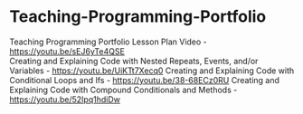 # Teaching-Programming-Portfolio

Teaching Programming Portfolio Lesson Plan Video - https://youtu.be/sEJ6yTe4QSE <br />
Creating and Explaining Code with Nested Repeats, Events, and/or Variables - https://youtu.be/UiKTt7Xecq0
Creating and Explaining Code with Conditional Loops and Ifs - https://youtu.be/38-68ECz0RU
Creating and Explaining Code with Compound Conditionals and Methods - https://youtu.be/52Ipq1hdiDw

